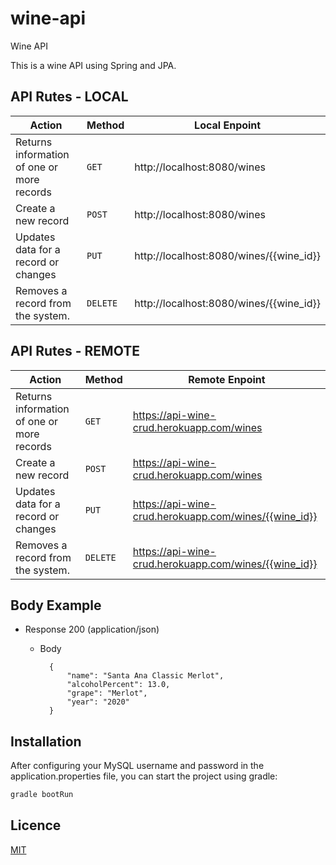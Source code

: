 # wine-api
Wine API

This is a wine API using Spring and JPA.


## API Rutes - LOCAL

|   Action                                         | Method   | Local Enpoint                                                 
| -----------------------------------------------|----------|---------------------------------------------------                  
|   Returns information of one or more records   |  `GET`   | http://localhost:8080/wines                                         
|   Create a new record                          |  `POST`  | http://localhost:8080/wines                                       
|   Updates data for a record or changes         |  `PUT`   | http://localhost:8080/wines/{{wine_id}}                             
|   Removes a record from the system.            |  `DELETE`  | http://localhost:8080/wines/{{wine_id}}        


## API Rutes - REMOTE

|   Action                                         | Method   | Remote Enpoint                                                 
| -----------------------------------------------|----------|---------------------------------------------------                  
|   Returns information of one or more records   |  `GET`   | https://api-wine-crud.herokuapp.com/wines                                         
|   Create a new record                          |  `POST`  | https://api-wine-crud.herokuapp.com/wines                                       
|   Updates data for a record or changes         |  `PUT`   | https://api-wine-crud.herokuapp.com/wines/{{wine_id}}                             
|   Removes a record from the system.            |  `DELETE`  | https://api-wine-crud.herokuapp.com/wines/{{wine_id}}      

## Body Example

+ Response 200 (application/json)

    + Body
   
            {
                "name": "Santa Ana Classic Merlot",
                "alcoholPercent": 13.0,
                "grape": "Merlot",
                "year": "2020"
            }

## Installation

After configuring your MySQL username and password in the application.properties file, you can start the project using gradle:

```bash
gradle bootRun
```

## Licence
[MIT](https://choosealicense.com/licenses/mit/)
